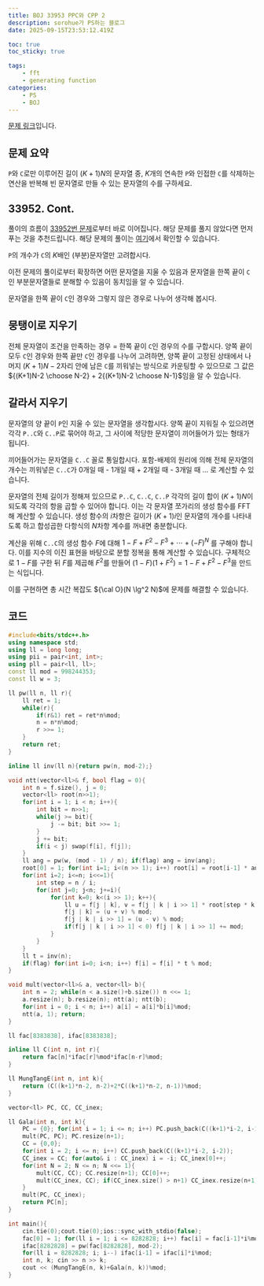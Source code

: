 ```yaml
---
title: BOJ 33953 PPC와 CPP 2
description: sorohue가 PS하는 블로그
date: 2025-09-15T23:53:12.419Z

toc: true
toc_sticky: true

tags:
    - fft
    - generating function
categories:
    - PS
    - BOJ
---
```


[문제 링크](https://boj.kr/33953)입니다.

## 문제 요약

``P``와 ``C``로만 이루어진 길이 $(K+1)N$의 문자열 중, $K$개의 연속한 ``P``와 인접한 ``C``를 삭제하는 연산을 반복해 빈 문자열로 만들 수 있는 문자열의 수를 구하세요.

## 33952. Cont.

풀이의 흐름이 [33952번 문제](https://boj.kr/33952)로부터 바로 이어집니다. 해당 문제를 풀지 않았다면 먼저 푸는 것을 추천드립니다. 해당 문제의 풀이는 [여기](/posts/boj-33952)에서 확인할 수 있습니다.

``P``의 개수가 ``C``의 $K$배인 (부분)문자열만 고려합시다.

이전 문제의 풀이로부터 확장하면 어떤 문자열을 지울 수 있음과 문자열을 한쪽 끝이 ``C``인 부분문자열들로 분해할 수 있음이 동치임을 알 수 있습니다.

문자열을 한쪽 끝이 ``C``인 경우와 그렇지 않은 경우로 나누어 생각해 봅시다.

## 뭉탱이로 지우기

전체 문자열이 조건을 만족하는 경우 = 한쪽 끝이 ``C``인 경우의 수를 구합시다. 양쪽 끝이 모두 ``C``인 경우와 한쪽 끝만 ``C``인 경우를 나누어 고려하면, 양쪽 끝이 고정된 상태에서 나머지 $(K+1)N-2$자리 안에 남은 ``C``를 끼워넣는 방식으로 카운팅할 수 있으므로 그 값은 ${(K+1)N-2 \choose N-2} + 2{(K+1)N-2 \choose N-1}$임을 알 수 있습니다.

## 갈라서 지우기

문자열의 양 끝이 ``P``인 지울 수 있는 문자열을 생각합시다. 양쪽 끝이 지워질 수 있으려면 각각 ``P..C``와 ``C..P``로 묶어야 하고, 그 사이에 적당한 문자열이 끼어들어가 있는 형태가 됩니다.

끼어들어가는 문자열을 ``C..C`` 꼴로 통일합시다. 포함-배제의 원리에 의해 전체 문자열의 개수는 끼워넣은 ``C..C``가 0개일 때 - 1개일 때 + 2개일 때 - 3개일 때 ... 로 계산할 수 있습니다.

문자열의 전체 길이가 정해져 있으므로 ``P..C``, ``C..C``, ``C..P`` 각각의 길이 합이 $(K+1)N$이 되도록 각각의 항을 곱할 수 있어야 합니다. 이는 각 문자열 쪼가리의 생성 함수를 FFT해 계산할 수 있습니다. 생성 함수의 $i$차항은 길이가 $(K+1)i$인 문자열의 개수를 나타내도록 하고 합성곱한 다항식의 $N$차항 계수를 꺼내면 충분합니다.

계산을 위해 ``C..C``의 생성 함수 $F$에 대해 $1 - F + F^2 - F^3 + \cdots + (-F)^N$ 를 구해야 합니다. 이를 지수의 이진 표현을 바탕으로 분할 정복을 통해 계산할 수 있습니다. 구체적으로 $1-F$를 구한 뒤 $F$를 제곱해 $F^2$를 만들어 $(1-F)(1+F^2) = 1-F+F^2-F^3$을 만드는 식입니다.

이를 구현하면 총 시간 복잡도 ${\cal O}(N \lg^2 N)$에 문제를 해결할 수 있습니다.

## 코드

```cpp
#include<bits/stdc++.h>
using namespace std;
using ll = long long;
using pii = pair<int, int>;
using pll = pair<ll, ll>;
const ll mod = 998244353;
const ll w = 3;

ll pw(ll n, ll r){
    ll ret = 1;
    while(r){
        if(r&1) ret = ret*n%mod;
        n = n*n%mod;
        r >>= 1;
    }
    return ret;
}

inline ll inv(ll n){return pw(n, mod-2);}

void ntt(vector<ll>& f, bool flag = 0){
    int n = f.size(), j = 0;
    vector<ll> root(n>>1);
    for(int i = 1; i < n; i++){
        int bit = n>>1;
        while(j >= bit){
            j -= bit; bit >>= 1;
        }
        j += bit;
        if(i < j) swap(f[i], f[j]);
    }
    ll ang = pw(w, (mod - 1) / n); if(flag) ang = inv(ang);
    root[0] = 1; for(int i=1; i<(n >> 1); i++) root[i] = root[i-1] * ang % mod;
    for(int i=2; i<=n; i<<=1){
        int step = n / i;
        for(int j=0; j<n; j+=i){
            for(int k=0; k<(i >> 1); k++){
                ll u = f[j | k], v = f[j | k | i >> 1] * root[step * k] % mod;
                f[j | k] = (u + v) % mod;
                f[j | k | i >> 1] = (u - v) % mod;
                if(f[j | k | i >> 1] < 0) f[j | k | i >> 1] += mod;
            }
        }
    }
    ll t = inv(n);
    if(flag) for(int i=0; i<n; i++) f[i] = f[i] * t % mod;
}

void mult(vector<ll>& a, vector<ll> b){
    int n = 2; while(n < a.size()+b.size()) n <<= 1;
    a.resize(n); b.resize(n); ntt(a); ntt(b);
    for(int i = 0; i < n; i++) a[i] = a[i]*b[i]%mod;
    ntt(a, 1); return;
}

ll fac[8383838], ifac[8383838];

inline ll C(int n, int r){
    return fac[n]*ifac[r]%mod*ifac[n-r]%mod;
}

ll MungTangE(int n, int k){
    return (C((k+1)*n-2, n-2)+2*C((k+1)*n-2, n-1))%mod;
}

vector<ll> PC, CC, CC_inex;

ll Gala(int n, int k){
    PC = {0}; for(int i = 1; i <= n; i++) PC.push_back(C((k+1)*i-2, i-1));
    mult(PC, PC); PC.resize(n+1);
    CC = {0,0};
    for(int i = 2; i <= n; i++) CC.push_back(C((k+1)*i-2, i-2));
    CC_inex = CC; for(auto& i : CC_inex) i = -i; CC_inex[0]++;
    for(int N = 2; N <= n; N <<= 1){
        mult(CC, CC); CC.resize(n+1); CC[0]++;
        mult(CC_inex, CC); if(CC_inex.size() > n+1) CC_inex.resize(n+1); CC[0]--;
    }
    mult(PC, CC_inex);
    return PC[n];
}

int main(){
    cin.tie(0);cout.tie(0);ios::sync_with_stdio(false);
    fac[0] = 1; for(ll i = 1; i <= 8282828; i++) fac[i] = fac[i-1]*i%mod;
    ifac[8282828] = pw(fac[8282828], mod-2);
    for(ll i = 8282828; i; i--) ifac[i-1] = ifac[i]*i%mod;
    int n, k; cin >> n >> k;
    cout << (MungTangE(n, k)+Gala(n, k))%mod;
}
```
